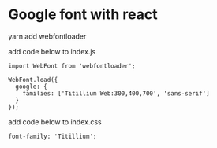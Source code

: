 #  Google font with react

yarn add webfontloader

add code below to index.js
```
import WebFont from 'webfontloader';

WebFont.load({
  google: {
    families: ['Titillium Web:300,400,700', 'sans-serif']
  }
});
```

add code below to index.css
```
font-family: 'Titillium';
```
